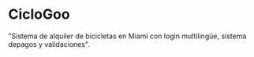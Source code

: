 # CicloGoo
"Sistema de alquiler de bicicletas en Miami con login multilingüe, sistema depagos y validaciones".
